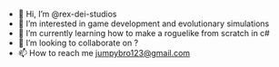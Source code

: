 - 👋 Hi, I’m @rex-dei-studios
- 👀 I’m interested in game development and evolutionary simulations
- 🌱 I’m currently learning how to make a roguelike from scratch in c#
- 💞️ I’m looking to collaborate on ?
- 📫 How to reach me jumpybro123@gmail.com

<!---
rex-dei-studios/rex-dei-studios is a ✨ special ✨ repository because its `README.md` (this file) appears on your GitHub profile.
You can click the Preview link to take a look at your changes.
--->
